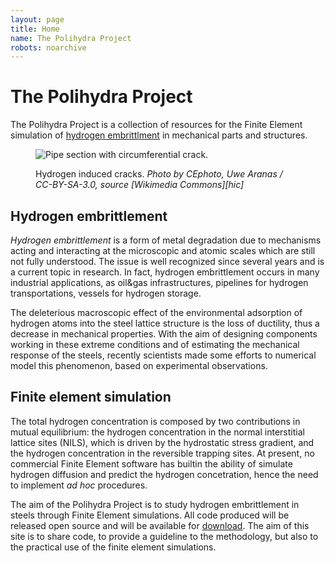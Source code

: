 ```yaml
---
layout: page
title: Home
name: The Polihydra Project
robots: noarchive
---
```

# The Polihydra Project

The Polihydra Project is a collection of resources for the Finite
Element simulation of [hydrogen
embrittlment](https://en.wikipedia.org/wiki/Hydrogen_embrittlement) in
mechanical parts and structures.

<figure markdown="1">

![Pipe section with circumferential
 crack.](/images-p/Steel-with-Hydrogen-Induced-Cracks-01.jpg)

<figcaption markdown="1">
Hydrogen induced cracks. <cite>Photo by CEphoto, Uwe Aranas /
CC-BY-SA-3.0, source [Wikimedia Commons][hic]</cite>
</figcaption>

</figure>

[hic]: https://commons.wikimedia.org/wiki/File:Steel-with-Hydrogen-Induced-Cracks-01.jpg

## Hydrogen embrittlement

*Hydrogen embrittlement* is a form of metal degradation due to
mechanisms acting and interacting at the microscopic and atomic scales
which are still not fully understood. The issue is well recognized
since several years and is a current topic in research. In fact,
hydrogen embrittlement occurs in many industrial applications, as
oil&gas infrastructures, pipelines for hydrogen transportations,
vessels for hydrogen storage.

The deleterious macroscopic effect of the environmental adsorption of
hydrogen atoms into the steel lattice structure is the loss of
ductility, thus a decrease in mechanical properties. With the aim of
designing components working in these extreme conditions and of
estimating the mechanical response of the steels, recently scientists
made some efforts to numerical model this phenomenon, based on
experimental observations.

## Finite element simulation

The total hydrogen concentration is composed by two contributions in
mutual equilibrium: the hydrogen concentration in the normal
interstitial lattice sites (NILS), which is driven by the hydrostatic
stress gradient, and the hydrogen concentration in the reversible
trapping sites. At present, no commercial Finite Element software has
builtin the ability of simulate hydrogen diffusion and predict the
hydrogen concetration, hence the need to implement *ad hoc* procedures.

The aim of the Polihydra Project is to study hydrogen embrittlement in
steels through Finite Element simulations. All code produced will be
released open source and will be available for
[download](/download/). The aim of this site is to share code, to
provide a guideline to the methodology, but also to the practical use
of the finite element simulations.

